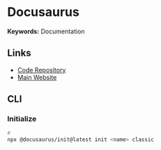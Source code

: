 # Docusaurus

<!--
https://github.com/thirdweb-dev/docs
https://github.com/subsquid/docs
https://github.com/strapi/documentation

https://github.com/logto-io/docs
https://github.com/revoltchat/documentation
https://developers.cardano.org/
https://github.com/AmruthPillai/Reactive-Resume/tree/main/docs
https://github.com/flethy/flethy/tree/main/apps/docs
https://github.com/lootexchange/lootexchange/tree/main/apps/docs

https://github.com/medusajs/medusa/tree/develop/www/docs 🌟
-->

**Keywords:** Documentation

## Links

- [Code Repository](https://github.com/facebook/docusaurus)
- [Main Website](https://docusaurus.io)

## CLI

### Initialize

```sh
#
npx @docusaurus/init@latest init <name> classic
```
